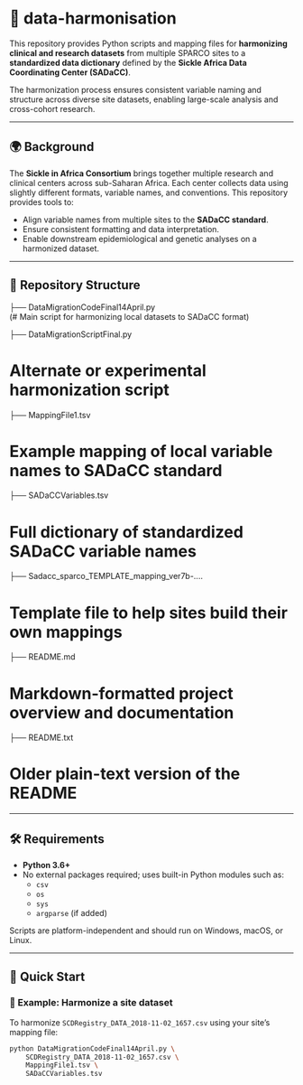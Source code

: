 # 🧬 data-harmonisation

This repository provides Python scripts and mapping files for **harmonizing clinical and research datasets** from multiple SPARCO sites to a **standardized data dictionary** defined by the **Sickle Africa Data Coordinating Center (SADaCC)**.

The harmonization process ensures consistent variable naming and structure across diverse site datasets, enabling large-scale analysis and cross-cohort research.

---

## 🌍 Background

The **Sickle in Africa Consortium** brings together multiple research and clinical centers across sub-Saharan Africa. Each center collects data using slightly different formats, variable names, and conventions. This repository provides tools to:

- Align variable names from multiple sites to the **SADaCC standard**.
- Ensure consistent formatting and data interpretation.
- Enable downstream epidemiological and genetic analyses on a harmonized dataset.

---

## 📁 Repository Structure

├── DataMigrationCodeFinal14April.py           
 (# Main script for harmonizing local datasets to SADaCC format)

├── DataMigrationScriptFinal.py                
# Alternate or experimental harmonization script

├── MappingFile1.tsv                            
# Example mapping of local variable names to SADaCC standard

├── SADaCCVariables.tsv                         
# Full dictionary of standardized SADaCC variable names

├── Sadacc_sparco_TEMPLATE_mapping_ver7b-....  
# Template file to help sites build their own mappings

├── README.md                                   
# Markdown-formatted project overview and documentation

├── README.txt                                  
# Older plain-text version of the README





---

## 🛠️ Requirements

- **Python 3.6+**
- No external packages required; uses built-in Python modules such as:
  - `csv`
  - `os`
  - `sys`
  - `argparse` (if added)

Scripts are platform-independent and should run on Windows, macOS, or Linux.

---

## 🚀 Quick Start

### 🧪 Example: Harmonize a site dataset

To harmonize `SCDRegistry_DATA_2018-11-02_1657.csv` using your site’s mapping file:

```bash
python DataMigrationCodeFinal14April.py \
    SCDRegistry_DATA_2018-11-02_1657.csv \
    MappingFile1.tsv \
    SADaCCVariables.tsv

